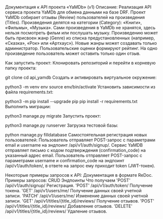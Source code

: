 Документация к API проекта «YaMDb» (v1)
Описание:
Реализация API сервиса проекта YaMDb для обмена данными на базе DRF. Проект YaMDb cобирает отзывы (Review) пользователей на произведения (Titles). Произведения делятся на категории (Category): «Книги», «Фильмы», «Музыка». Сами произведения в YaMDb не хранятся, здесь нельзя посмотреть фильм или послушать музыку. Произведению может быть присвоен жанр (Genre) из списка предустановленных (например, «Сказка», «Рок» или «Артхаус»). Новые жанры может создавать только администратор. Пользовательские оценки формируют рейтинг. На одно произведение пользователь может оставить только один отзыв.

Как запустить проект:
Клонировать репозиторий и перейти в корневую папку проекта:

git clone 
cd api_yamdb 
Cоздать и активировать виртуальное окружение:

python3 -m venv env 
source env/bin/activate 
Установить зависимости из файла requirements.txt:

python3 -m pip install --upgrade pip 
pip install -r requirements.txt 
Выполнить миграции:

python3 manage.py migrate 
Запустить проект:

python3 manage.py runserver 
Загрузка тестовой базы:

python manage.py filldatabase 
Самостоятельная регистрация новых пользователей:
Пользователь отправляет POST-запрос с параметрами email и username на эндпоинт /api/v1/auth/signup/. Сервис YaMDB отправляет письмо с кодом подтверждения (confirmation_code) на указанный адрес email. Пользователь отправляет POST-запрос с параметрами username и confirmation_code на эндпоинт /api/v1/auth/token/, в ответе на запрос ему приходит token (JWT-токен).

Некоторые примеры запросов к API:
Документация в формате ReDoc.
Примеры запросов:
CRUD	Эндпоинты	Что получаем
'POST'	/api/v1/auth/signup/	Регистрация.
'POST'	/api/v1/auth/token/	Получение токена.
'GET'	/api/v1/users/me/	Получение данных своей учетной записи.
'PATCH'	/api/v1/users/me/	Изменение данных своей учетной записи.
'GET'	/api/v1/titles/{title_id}/reviews/	Получение отзывов.
'POST'	/api/v1/titles/{title_id}/reviews/	Добавление отзывов.
'DELETE'	/api/v1/titles/{title_id}/reviews/	Удаление отзывов.

